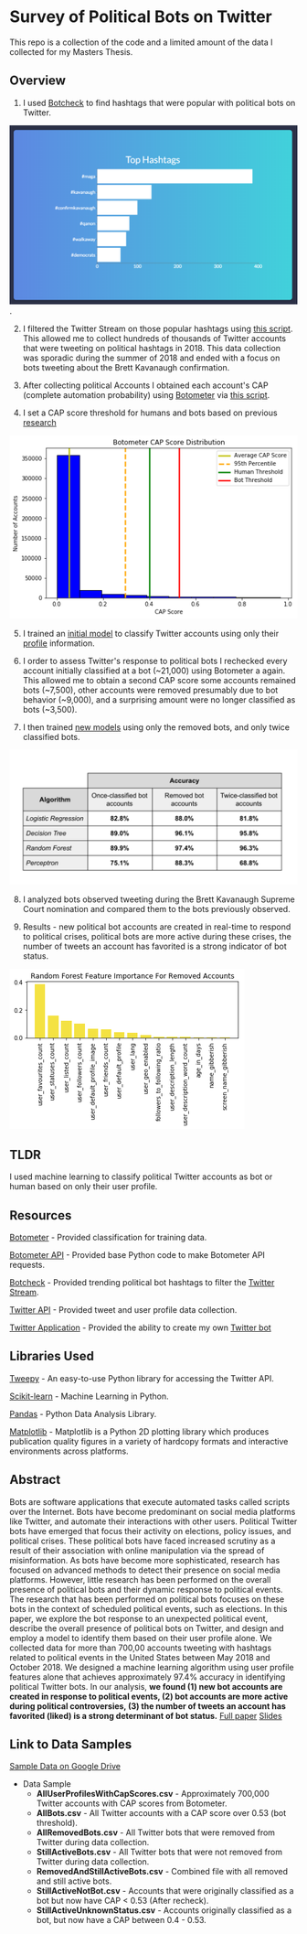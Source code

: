 # Survey of Political Bots on Twitter

This repo is a collection of the code and a limited amount of the data I collected for my Masters Thesis.



## Overview

1. I used [Botcheck](https://botcheck.me/) to find hashtags that were popular with political bots on Twitter. 

![Alt Text](https://github.com/dtroupe18/Thesis-Survey-Of-Political-Bots-On-Twitter/blob/master/Images/TopHashTagsSample.png).

2. I filtered the Twitter Stream on those popular hashtags using [this script](https://github.com/dtroupe18/Thesis-Survey-Of-Political-Bots-On-Twitter/blob/master/StreamingCode/start_stream.py). This allowed me to collect hundreds of thousands of Twitter accounts that were tweeting on political hashtags in 2018. This data collection was sporadic during the summer of 2018 and ended with a focus on bots tweeting about the Brett Kavanaugh confirmation.

3. After collecting political Accounts I obtained each account's CAP (complete automation probability) using [Botometer](https://botometer.iuni.iu.edu/#!/) via [this script](https://github.com/dtroupe18/Thesis-Survey-Of-Political-Bots-On-Twitter/blob/master/BotometerCode/start_botometer.py).

4. I set a CAP score threshold for humans and bots based on previous [research](https://github.com/dtroupe18/Thesis-Survey-Of-Political-Bots-On-Twitter/blob/master/Research/%5B20%5D%20Measuring%20bot%20and%20human%20behavioral%20dynamics%20(used%20Botometer).pdf)

![Alt Text](https://github.com/dtroupe18/Thesis-Survey-Of-Political-Bots-On-Twitter/blob/master/Images/Botometer%20CAP%20Score%20Frequency.png)

5. I trained an [initial model](https://github.com/dtroupe18/Thesis-Survey-Of-Political-Bots-On-Twitter/blob/master/MachineLearningNotebooks/Initial%20ML%20Model.ipynb) to classify Twitter accounts using only their [profile](https://developer.twitter.com/en/docs/tweets/data-dictionary/overview/user-object.html) information.

6. I order to assess Twitter's response to political bots I rechecked every account initially classified at a bot (~21,000) using Botometer a again. This allowed me to obtain a second CAP score some accounts remained bots (~7,500), other accounts were removed presumably due to bot behavior (~9,000), and a surprising amount were no longer classified as bots (~3,500).

7. I then trained [new models](https://github.com/dtroupe18/Thesis-Survey-Of-Political-Bots-On-Twitter/tree/master/MachineLearningNotebooks) using only the removed bots, and only twice classified bots.

![Alt Text](https://github.com/dtroupe18/Thesis-Survey-Of-Political-Bots-On-Twitter/blob/master/Images/ModelAccuracy.png)


8. I analyzed bots observed tweeting during the Brett Kavanaugh Supreme Court nomination and compared them to the bots previously observed. 

9. Results - new political bot accounts are created in real-time to respond to political crises, political bots are more active during these crises, the number of tweets an account has favorited is a strong indicator of bot status.

![Alt Text](https://github.com/dtroupe18/Thesis-Survey-Of-Political-Bots-On-Twitter/blob/master/Images/Random%20Forest%20Feature%20Importance%20For%20Removed%20Accounts.png)




## TLDR

I used machine learning to classify political Twitter accounts as bot or human based on only their user profile.




## Resources

[Botometer](https://botometer.iuni.iu.edu/#!/) - Provided classification for training data.

[Botometer API](https://github.com/IUNetSci/botometer-python/blob/master/botometer/__init__.py) - Provided base Python code to make Botometer API requests.

[Botcheck](https://botcheck.me/) - Provided trending political bot hashtags to filter the [Twitter Stream](https://developer.twitter.com/en/docs/tutorials/consuming-streaming-data.html).

[Twitter API](https://developer.twitter.com/en/docs.html) - Provided tweet and user profile data collection.

[Twitter Application](https://developer.twitter.com/en/docs/basics/apps.html) - Provided the ability to create my own [Twitter bot](https://twitter.com/BotDetectionBot) 





## Libraries Used

[Tweepy](http://www.tweepy.org/) - An easy-to-use Python library for accessing the Twitter API.

[Scikit-learn](https://scikit-learn.org/stable/) - Machine Learning in Python.

[Pandas](https://pandas.pydata.org/) - Python Data Analysis Library.

[Matplotlib](https://matplotlib.org/) - Matplotlib is a Python 2D plotting library which produces publication quality figures in a variety of hardcopy formats and interactive environments across platforms. 





## Abstract

Bots are software applications that execute automated tasks called scripts over the Internet. Bots have become predominant on social media platforms like Twitter, and automate their interactions with other users. Political Twitter bots have emerged that focus their activity on elections, policy issues, and political crises. These political bots have faced increased scrutiny as a result of their association with online manipulation via the spread of misinformation. As bots have become more sophisticated, research has focused on advanced methods to detect their presence on social media platforms. However, little research has been performed on the overall presence of political bots and their dynamic response to political events. The research that has been performed on political bots focuses on these bots in the context of scheduled political events, such as elections. In this paper, we explore the bot response to an unexpected political event, describe the overall presence of political bots on Twitter, and design and employ a model to identify them based on their user profile alone. We collected data for more than 700,00 accounts tweeting with hashtags related to political events in the United States between May 2018 and October 2018. We designed a machine learning algorithm using user profile features alone that achieves approximately 97.4% accuracy in identifying political Twitter bots. In our analysis, **we found (1) new bot accounts are created in response to political events, (2) bot accounts are more active during political controversies, (3) the number of tweets an account has favorited (liked) is a strong determinant of bot status.** [Full paper](https://github.com/dtroupe18/Thesis-Survey-Of-Political-Bots-On-Twitter/blob/master/David%20Troupe%20-%20Masters%20Thesis%20-%20Survery%20of%20Political%20Bots%20on%20Twitter.pdf)    [Slides](https://github.com/dtroupe18/Thesis-Survey-Of-Political-Bots-On-Twitter/blob/master/ThesisDefenseSlides.pdf)


## Link to Data Samples
[Sample Data on Google Drive](https://drive.google.com/drive/folders/1h5TKuJu9VH5C_AcOp47l5f_Mw5QBuKl1?usp=sharing)

* Data Sample
    * **AllUserProfilesWithCapScores.csv** - Approximately 700,000 Twitter accounts with CAP scores from Botometer.
    * **AllBots.csv** - All Twitter accounts with a CAP score over 0.53 (bot threshold).
    * **AllRemovedBots.csv** - All Twitter bots that were removed from Twitter during data collection.
    * **StillActiveBots.csv** - All Twitter bots that were not removed from Twitter during data collection.
    * **RemovedAndStillActiveBots.csv** - Combined file with all removed and still active bots.
    * **StillActiveNotBot.csv** - Accounts that were originally classified as a bot but now have CAP < 0.53 (After recheck).
    * **StillActiveUnknownStatus.csv** - Accounts originally classified as a bot, but now have a CAP between 0.4 - 0.53.


